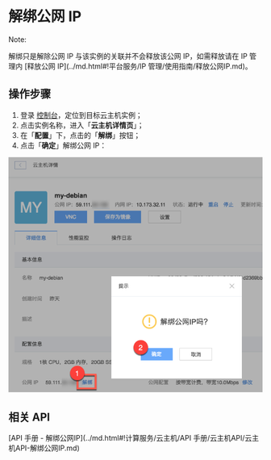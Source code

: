 # 解绑公网 IP

<span>Note:</span><div class="alertContent">解绑只是解除公网 IP 与该实例的关联并不会释放该公网 IP，如需释放请在 IP 管理内 [释放公网 IP](../md.html#!平台服务/IP 管理/使用指南/释放公网IP.md)。</div>


## 操作步骤

1. 登录 [控制台](https://c.163.com/dashboard#/m/win/)，定位到目标云主机实例；
2. 点击实例名称，进入「**云主机详情页**」；
3. 在「**配置**」下，点击的「**解绑**」按钮；
4. 点击「**确定**」解绑公网 IP：

![](../../image/使用指南-网络-解绑公网IP.png)

## 相关 API

[API 手册 - 解绑公网IP](../md.html#!计算服务/云主机/API 手册/云主机API/云主机API-解绑公网IP.md)